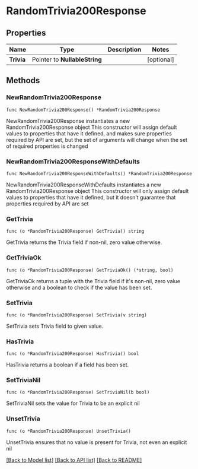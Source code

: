 # RandomTrivia200Response

## Properties

Name | Type | Description | Notes
------------ | ------------- | ------------- | -------------
**Trivia** | Pointer to **NullableString** |  | [optional] 

## Methods

### NewRandomTrivia200Response

`func NewRandomTrivia200Response() *RandomTrivia200Response`

NewRandomTrivia200Response instantiates a new RandomTrivia200Response object
This constructor will assign default values to properties that have it defined,
and makes sure properties required by API are set, but the set of arguments
will change when the set of required properties is changed

### NewRandomTrivia200ResponseWithDefaults

`func NewRandomTrivia200ResponseWithDefaults() *RandomTrivia200Response`

NewRandomTrivia200ResponseWithDefaults instantiates a new RandomTrivia200Response object
This constructor will only assign default values to properties that have it defined,
but it doesn't guarantee that properties required by API are set

### GetTrivia

`func (o *RandomTrivia200Response) GetTrivia() string`

GetTrivia returns the Trivia field if non-nil, zero value otherwise.

### GetTriviaOk

`func (o *RandomTrivia200Response) GetTriviaOk() (*string, bool)`

GetTriviaOk returns a tuple with the Trivia field if it's non-nil, zero value otherwise
and a boolean to check if the value has been set.

### SetTrivia

`func (o *RandomTrivia200Response) SetTrivia(v string)`

SetTrivia sets Trivia field to given value.

### HasTrivia

`func (o *RandomTrivia200Response) HasTrivia() bool`

HasTrivia returns a boolean if a field has been set.

### SetTriviaNil

`func (o *RandomTrivia200Response) SetTriviaNil(b bool)`

 SetTriviaNil sets the value for Trivia to be an explicit nil

### UnsetTrivia
`func (o *RandomTrivia200Response) UnsetTrivia()`

UnsetTrivia ensures that no value is present for Trivia, not even an explicit nil

[[Back to Model list]](../README.md#documentation-for-models) [[Back to API list]](../README.md#documentation-for-api-endpoints) [[Back to README]](../README.md)


